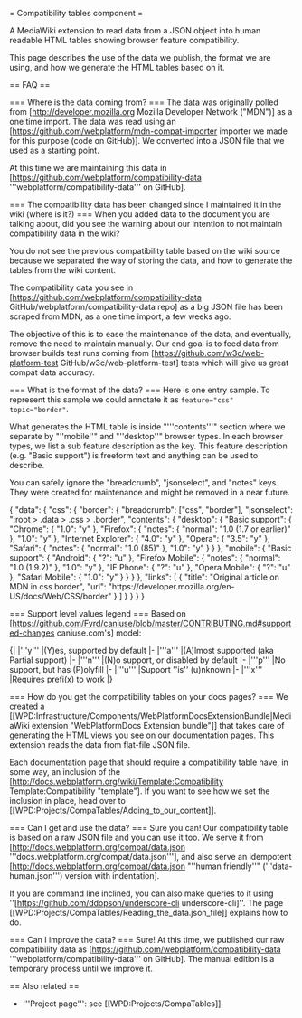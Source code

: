 = Compatibility tables component =

A MediaWiki extension to read data from a JSON object into human readable HTML tables showing browser feature compatibility.

This page describes the use of the data we publish, the format we are using, and how we generate the HTML tables based on it.


== FAQ ==


=== Where is the data coming from? ===
The data was originally polled from [http://developer.mozilla.org Mozilla Developer Network ("MDN")] as a one time import. The data was read using an [https://github.com/webplatform/mdn-compat-importer importer we made for this purpose (code on GitHub)]. We converted into a JSON file that we used as a starting point.

At this time we are maintaining this data in [https://github.com/webplatform/compatibility-data '''webplatform/compatibility-data''' on GitHub].

=== The compatibility data has been changed since I maintained it in the wiki (where is it?)  ===
When you added data to the document you are talking about, did you see the warning about our intention to not maintain compatibility data in the wiki?

You do not see the previous compatibility table based on the wiki source because we separated the way of storing the data, and how to generate the tables from the wiki content.

The compatibility data you see in [https://github.com/webplatform/compatibility-data GitHub/webplatform/compatibility-data repo] as a big JSON file has been scraped from MDN, as a one time import, a few weeks ago.

The objective of this is to ease the maintenance of the data, and eventually, remove the need to maintain manually. Our end goal is to feed data from browser builds test runs coming from [https://github.com/w3c/web-platform-test GitHub/w3c/web-platform-test] tests which will give us great compat data accuracy.



=== What is the format of the data? ===
Here is one entry sample. To represent this sample we could annotate it as <code>feature="css" topic="border"</code>.

What generates the HTML table is inside "'''contents'''" section where we separate by "''mobile''" and "''desktop''" browser types. In each browser types, we list a sub feature description as the key. This feature description (e.g. "Basic support") is freeform text and anything can be used to describe.

You can safely ignore the "breadcrumb", "jsonselect", and "notes" keys. They were created for maintenance and might be removed in a near future.

<syntaxHighlight lang="javascript">
{
  "data": {
    "css": {
      "border": {
        "breadcrumb": ["css", "border"],
        "jsonselect": ":root > .data > .css > .border",
        "contents": {
          "desktop": {
            "Basic support": {
              "Chrome": { "1.0": "y" },
              "Firefox": { "notes": { "normal": "1.0 (1.7 or earlier)" }, "1.0": "y" },
              "Internet Explorer": { "4.0": "y" },
              "Opera": { "3.5": "y" },
              "Safari": { "notes": { "normal": "1.0 (85)" }, "1.0": "y" }
            }
          },
          "mobile": {
            "Basic support": {
              "Android": { "?": "u" },
              "Firefox Mobile": { "notes": { "normal": "1.0 (1.9.2)" }, "1.0": "y" },
              "IE Phone": { "?": "u" },
              "Opera Mobile": { "?": "u" },
              "Safari Mobile": { "1.0": "y" }
            }
          }
        },
        "links": [
          {
            "title": "Original article on MDN in css border",
            "url": "https://developer.mozilla.org/en-US/docs/Web/CSS/border"
          }
        ]
      }
    }
  }
}
</syntaxHighlight>


=== Support level values legend ===
Based on [https://github.com/Fyrd/caniuse/blob/master/CONTRIBUTING.md#supported-changes caniuse.com's] model:

{|
|'''y'''
|(Y)es, supported by default
|-
|'''a'''
|(A)lmost supported (aka Partial support)
|-
|'''n'''
|(N)o support, or disabled by default
|-
|'''p'''
|No support, but has (P)olyfill
|-
|'''u'''
|Support ''is'' (u)nknown
|-
|'''x'''
|Requires prefi(x) to work
|}


=== How do you get the compatibility tables on your docs pages? ===
We created a [[WPD:Infrastructure/Components/WebPlatformDocsExtensionBundle|MediaWiki extension "WebPlatformDocs Extension bundle"]] that takes care of generating the HTML views you see on our documentation pages. This extension reads the data from flat-file JSON file.

Each documentation page that should require a compatibility table have, in some way, an inclusion of the [http://docs.webplatform.org/wiki/Template:Compatibility Template:Compatibility "template"]. If you want to see how we set the inclusion in place, head over to  [[WPD:Projects/CompaTables/Adding_to_our_content]].

=== Can I get and use the data? ===
Sure you can!  Our compatibility table is based on a raw JSON file and you can use it too.  We serve it from [http://docs.webplatform.org/compat/data.json '''docs.webplatform.org/compat/data.json'''], and also serve an idempotent [http://docs.webplatform.org/compat/data.json "''human friendly''" ('''data-human.json''') version with indentation]. 

If you are command line inclined, you can also make queries to it using ''[https://github.com/ddopson/underscore-cli underscore-cli]''. The page [[WPD:Projects/CompaTables/Reading_the_data.json_file]] explains how to do.


=== Can I improve the data? ===
Sure!  At this time, we published our raw compatibility data as [https://github.com/webplatform/compatibility-data '''webplatform/compatibility-data''' on GitHub]. The manual edition is a temporary process until we improve it.


== Also related ==
* '''Project page''':  see [[WPD:Projects/CompaTables]]